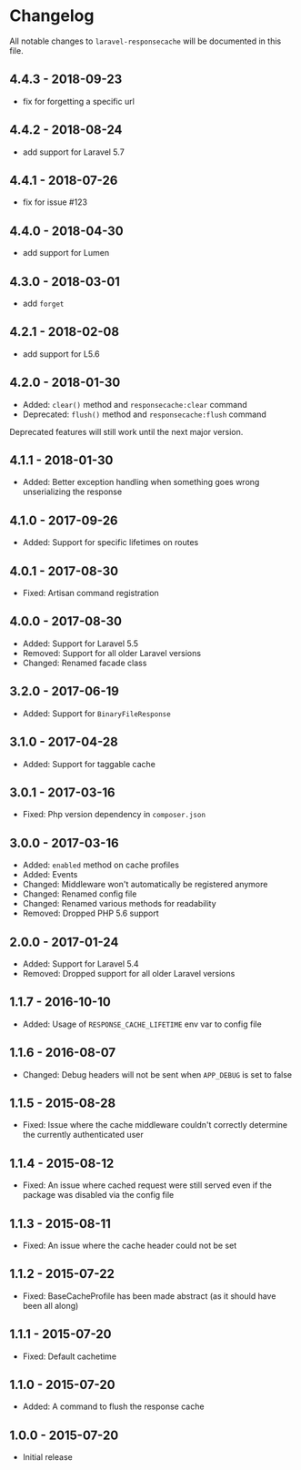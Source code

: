 # Changelog

All notable changes to `laravel-responsecache` will be documented in this file.

## 4.4.3 - 2018-09-23

- fix for forgetting a specific url

## 4.4.2 - 2018-08-24

- add support for Laravel 5.7

## 4.4.1 - 2018-07-26

- fix for issue #123

## 4.4.0 - 2018-04-30

- add support for Lumen

## 4.3.0 - 2018-03-01

- add `forget`

## 4.2.1 - 2018-02-08

- add support for L5.6

## 4.2.0 - 2018-01-30

- Added: `clear()` method and `responsecache:clear` command
- Deprecated: `flush()` method and `responsecache:flush` command

Deprecated features will still work until the next major version.

## 4.1.1 - 2018-01-30
- Added: Better exception handling when something goes wrong unserializing the response

## 4.1.0 - 2017-09-26
- Added: Support for specific lifetimes on routes

## 4.0.1 - 2017-08-30
- Fixed: Artisan command registration

## 4.0.0 - 2017-08-30
- Added: Support for Laravel 5.5
- Removed: Support for all older Laravel versions
- Changed: Renamed facade class

## 3.2.0 - 2017-06-19
- Added: Support for `BinaryFileResponse`

## 3.1.0 - 2017-04-28
- Added: Support for taggable cache

## 3.0.1 - 2017-03-16
- Fixed: Php version dependency in `composer.json`

## 3.0.0 - 2017-03-16
- Added: `enabled` method on cache profiles
- Added: Events
- Changed: Middleware won't automatically be registered anymore
- Changed: Renamed config file
- Changed: Renamed various methods for readability
- Removed: Dropped PHP 5.6 support

## 2.0.0 - 2017-01-24
- Added: Support for Laravel 5.4
- Removed: Dropped support for all older Laravel versions

## 1.1.7 - 2016-10-10
- Added: Usage of `RESPONSE_CACHE_LIFETIME` env var to config file

## 1.1.6 - 2016-08-07
- Changed: Debug headers will not be sent when `APP_DEBUG` is set to false

## 1.1.5 - 2015-08-28
- Fixed: Issue where the cache middleware couldn't correctly determine the currently authenticated user

## 1.1.4 - 2015-08-12
- Fixed: An issue where cached request were still served even if the package was disabled via the config file

## 1.1.3 - 2015-08-11
- Fixed: An issue where the cache header could not be set

## 1.1.2 - 2015-07-22
- Fixed: BaseCacheProfile has been made abstract (as it should have been all along)

## 1.1.1 - 2015-07-20
- Fixed: Default cachetime

## 1.1.0 - 2015-07-20
- Added: A command to flush the response cache

## 1.0.0 - 2015-07-20
- Initial release

